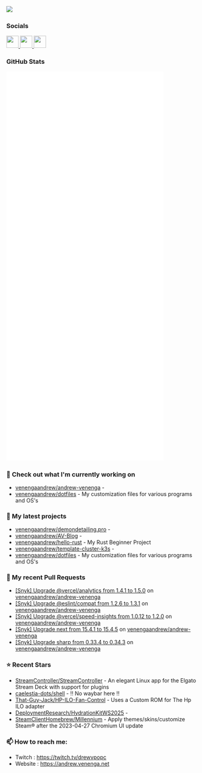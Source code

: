 <a href="https://www.twitch.tv/drewvpopc" target="_blank" rel="noreferrer"><img
src="https://img.shields.io/twitch/status/drewvpopc?logo=twitchsx&style=for-the-badge&color=0891b2&labelColor=1c1917&label=TWITCH+STATUS" /></a>

### Socials

<p align="left"> <a href="https://www.github.com/venengaandrew" target="_blank" rel="noreferrer"> <picture> <source media="(prefers-color-scheme: dark)" srcset="https://raw.githubusercontent.com/danielcranney/readme-generator/main/public/icons/socials/github-dark.svg" /> <source media="(prefers-color-scheme: light)" srcset="https://raw.githubusercontent.com/danielcranney/readme-generator/main/public/icons/socials/github.svg" /> <img src="https://raw.githubusercontent.com/danielcranney/readme-generator/main/public/icons/socials/github.svg" width="32" height="32" /> </picture> </a> <a href="https://www.linkedin.com/in/andrew-k-venenga" target="_blank" rel="noreferrer"> <picture> <source media="(prefers-color-scheme: dark)" srcset="https://raw.githubusercontent.com/danielcranney/readme-generator/main/public/icons/socials/linkedin-dark.svg" /> <source media="(prefers-color-scheme: light)" srcset="https://raw.githubusercontent.com/danielcranney/readme-generator/main/public/icons/socials/linkedin.svg" /> <img src="https://raw.githubusercontent.com/danielcranney/readme-generator/main/public/icons/socials/linkedin.svg" width="32" height="32" /> </picture> </a> <a href="https://www.twitch.tv/drewvpopc" target="_blank" rel="noreferrer"> <picture> <source media="(prefers-color-scheme: dark)" srcset="https://raw.githubusercontent.com/danielcranney/readme-generator/main/public/icons/socials/twitch-dark.svg" /> <source media="(prefers-color-scheme: light)" srcset="https://raw.githubusercontent.com/danielcranney/readme-generator/main/public/icons/socials/twitch.svg" /> <img src="https://raw.githubusercontent.com/danielcranney/readme-generator/main/public/icons/socials/twitch.svg" width="32" height="32" /> </picture> </a></p>

### GitHub Stats

<p align="left"><img src="https://raw.githubusercontent.com/venengaandrew/venengaandrew/main/github-metrics.svg" /></p>

### 👷 Check out what I'm currently working on

- [venengaandrew/andrew-venenga](https://github.com/venengaandrew/andrew-venenga) - 
- [venengaandrew/dotfiles](https://github.com/venengaandrew/dotfiles) - My customization files for various programs and OS&#39;s
### 🌱 My latest projects

- [venengaandrew/demondetailing.pro](https://github.com/venengaandrew/demondetailing.pro) - 
- [venengaandrew/AV-Blog](https://github.com/venengaandrew/AV-Blog) - 
- [venengaandrew/hello-rust](https://github.com/venengaandrew/hello-rust) - My Rust Beginner Project
- [venengaandrew/template-cluster-k3s](https://github.com/venengaandrew/template-cluster-k3s) - 
- [venengaandrew/dotfiles](https://github.com/venengaandrew/dotfiles) - My customization files for various programs and OS&#39;s
### 🔨 My recent Pull Requests

- [[Snyk] Upgrade @vercel/analytics from 1.4.1 to 1.5.0](https://github.com/venengaandrew/andrew-venenga/pull/89) on [venengaandrew/andrew-venenga](https://github.com/venengaandrew/andrew-venenga)
- [[Snyk] Upgrade @eslint/compat from 1.2.6 to 1.3.1](https://github.com/venengaandrew/andrew-venenga/pull/88) on [venengaandrew/andrew-venenga](https://github.com/venengaandrew/andrew-venenga)
- [[Snyk] Upgrade @vercel/speed-insights from 1.0.12 to 1.2.0](https://github.com/venengaandrew/andrew-venenga/pull/87) on [venengaandrew/andrew-venenga](https://github.com/venengaandrew/andrew-venenga)
- [[Snyk] Upgrade next from 15.4.1 to 15.4.5](https://github.com/venengaandrew/andrew-venenga/pull/86) on [venengaandrew/andrew-venenga](https://github.com/venengaandrew/andrew-venenga)
- [[Snyk] Upgrade sharp from 0.33.4 to 0.34.3](https://github.com/venengaandrew/andrew-venenga/pull/85) on [venengaandrew/andrew-venenga](https://github.com/venengaandrew/andrew-venenga)
### ⭐ Recent Stars

- [StreamController/StreamController](https://github.com/StreamController/StreamController) - An elegant Linux app for the Elgato Stream Deck with support for plugins
- [caelestia-dots/shell](https://github.com/caelestia-dots/shell) - ‼️ No waybar here ‼️
- [That-Guy-Jack/HP-ILO-Fan-Control](https://github.com/That-Guy-Jack/HP-ILO-Fan-Control) - Uses a Custom ROM for The Hp ILO adapter
- [DeploymentResearch/HydrationKitWS2025](https://github.com/DeploymentResearch/HydrationKitWS2025) - 
- [SteamClientHomebrew/Millennium](https://github.com/SteamClientHomebrew/Millennium) - Apply themes/skins/customize Steam® after the 2023-04-27 Chromium UI update
### 📫 How to reach me:
  - Twitch    : <https://twitch.tv/drewvpopc>
  - Website   : <https://andrew.venenga.net>
